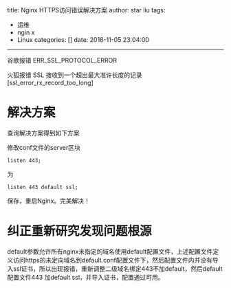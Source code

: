 title: Nginx HTTPS访问错误解决方案
author: star liu
tags:
  - 运维
  - ngin x
  - Linux
categories: []
date: 2018-11-05 23:04:00
---
谷歌报错 ERR_SSL_PROTOCOL_ERROR

火狐报错 SSL 接收到一个超出最大准许长度的记录[ssl_error_rx_record_too_long]
<!-- more -->

# 解决方案
查询解决方案得到如下方案

修改conf文件的server区块
```
listen 443; 
```
为
```
listen 443 default ssl;
```
保存，重启Nginx。完美解决！

#  纠正重新研究发现问题根源

default参数允许所有nginx未指定的域名使用default配置文件，上述配置文件定义访问https的未定向域名到default.conf配置文件下，然后配置文件内并没有导入ssl证书，所以出现报错，重新调整二级域名绑定443不加default，然后default配置文件443 加default ssl，并导入证书，配置通过可用。
